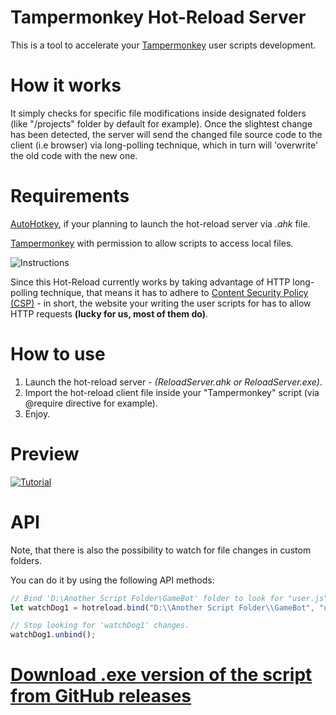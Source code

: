 # Tampermonkey Hot-Reload Server
This is a tool to accelerate your [Tampermonkey](https://www.tampermonkey.net) user scripts development.

# How it works
It simply checks for specific file modifications inside designated folders (like "/projects" folder by default for example). Once the slightest change has been detected, the server will send the changed file source code to the client (i.e browser) via long-polling technique, which in turn will 'overwrite' the old code with the new one.

# Requirements
[AutoHotkey](https://www.autohotkey.com/download/), if your planning to launch the hot-reload server via *.ahk* file.

[Tampermonkey](https://www.tampermonkey.net) with permission to allow scripts to access local files.

![Instructions](https://i.imgur.com/VifFXC4.png)

Since this Hot-Reload currently works by taking advantage of HTTP long-polling technique, that means it has to adhere to [Content Security Policy (CSP)](https://developer.mozilla.org/en-US/docs/Web/HTTP/CSP) - in short, the website your writing the user scripts for has to allow HTTP requests **(lucky for us, most of them do)**.

# How to use
1. Launch the hot-reload server - *(ReloadServer.ahk or ReloadServer.exe)*.
2. Import the hot-reload client file inside your "Tampermonkey" script (via @require directive for example).
3. Enjoy.

# Preview
[![Tutorial](https://thumbs.gfycat.com/AcceptableOnlyHamster-size_restricted.gif)](https://giant.gfycat.com/AcceptableOnlyHamster.mp4)

# API
Note, that there is also the possibility to watch for file changes in custom folders. 

You can do it by using the following API methods:

```javascript
// Bind 'D:\Another Script Folder\GameBot' folder to look for "user.js" and ".ahk" file changes.
let watchDog1 = hotreload.bind("D:\\Another Script Folder\\GameBot", "user.js|.ahk");

// Stop looking for 'watchDog1' changes.
watchDog1.unbind(); 
```

# [Download .exe version of the script from GitHub releases](https://github.com/manciuszz/Tampermonkey-Hot-Reload/releases/download/v0.1/hotreload.zip)